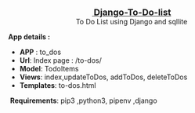 

<p style="text-align: center;"><u><strong>&nbsp;<span style="font-size:18px;">Django-To-Do-list</span></strong></u><br />
<span style="font-size:14px;">To Do List using Django and sqllite</span></p>

<p><strong>App details :&nbsp;</strong></p>
<ul>
	<li><strong>APP</strong> : to_dos</li>
	<li><strong>Url</strong>: Index page : /to-dos/</li>
	<li><strong>Model</strong>: TodoItems</li>
	<li><strong>Views</strong>: index,updateToDos, addToDos, deleteToDos</li>
	<li><strong>Templates</strong>: to-dos.html</li>
</ul>

<p>&nbsp;<strong>Requirements</strong>: pip3 ,python3, pipenv ,django</p>




